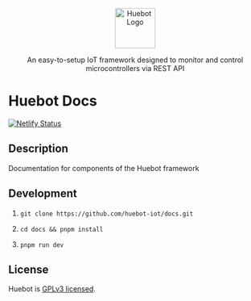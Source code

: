 <p align="center">
  <a href="https://docs.huebot.io/" target="blank"><img src="https://github.com/huebot-iot/node/assets/8736328/95bd3ef7-ad0f-431c-8df0-abe994927e00" width="80" alt="Huebot Logo" /></a>
</p>

<p align="center">An easy-to-setup IoT framework designed to monitor and control microcontrollers via REST API</p>

# Huebot Docs
[![Netlify Status](https://api.netlify.com/api/v1/badges/8c46cde9-8696-4983-a3a1-d53362355970/deploy-status)](https://app.netlify.com/sites/huebot-docs/deploys)


## Description

Documentation for components of the Huebot framework

## Development

1. `git clone https://github.com/huebot-iot/docs.git`

2. `cd docs && pnpm install`

3. `pnpm run dev`

## License
Huebot is [GPLv3 licensed](LICENSE).